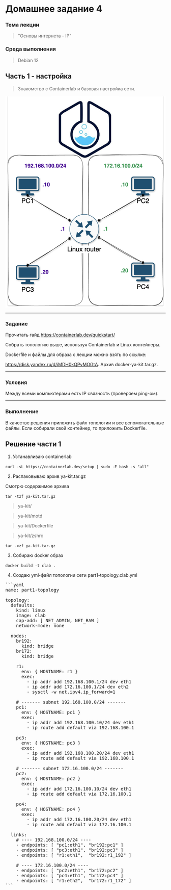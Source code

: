 # Домашнее задание 4

### Тема лекции
> "Основы интернета - IP"

### Среда выполнения
> Debian 12

## Часть 1 - настройка

> Знакомство с Containerlab и базовая настройка сети.

![screenshot_1](https://github.com/devil-danil/kit/blob/main/task-4/screenshots/screenshot_1.png)

---

### Задание

Прочитать гайд https://containerlab.dev/quickstart/

Собрать топологию выше, используя Containerlab и Linux контейнеры.

Dockerfile и файлы для образа с лекции можно взять по ссылке:

https://disk.yandex.ru/d/iMDH0kQPvMOGtA. Архив docker-ya-kit.tar.gz.

---

### Условия

Между всеми компьютерами есть IP связность (проверяем ping-ом).

---

### Выполнение

В качестве решения приложить файл топологии и все вспомогательные файлы.
Если собирали свой контейнер, то приложить Dockerfile.

## Решение части 1

1. Устанавливаю containerlab

`curl -sL https://containerlab.dev/setup | sudo -E bash -s "all"`

2. Распаковываю архив ya-kit.tar.gz

Смотрю содержимое архива

`tar -tzf ya-kit.tar.gz`

>ya-kit/

>ya-kit/motd

>ya-kit/Dockerfile

>ya-kit/zshrc

`tar -xzf ya-kit.tar.gz`

3. Собираю docker образ

`docker build -t clab .`

4. Создаю yml-файл топологии сети part1-topology.clab.yml

<pre>
```yaml
name: part1-topology

topology:
  defaults:
    kind: linux
    image: clab
    cap-add: [ NET_ADMIN, NET_RAW ]
    network-mode: none

  nodes:
    br192:
      kind: bridge
    br172:
      kind: bridge

    r1:
      env: { HOSTNAME: r1 }
      exec:
        - ip addr add 192.168.100.1/24 dev eth1
        - ip addr add 172.16.100.1/24 dev eth2
        - sysctl -w net.ipv4.ip_forward=1

    # ------- subnet 192.168.100.0/24 -------
    pc1:
      env: { HOSTNAME: pc1 }
      exec:
        - ip addr add 192.168.100.10/24 dev eth1
        - ip route add default via 192.168.100.1

    pc3:
      env: { HOSTNAME: pc3 }
      exec:
        - ip addr add 192.168.100.20/24 dev eth1
        - ip route add default via 192.168.100.1

    # ------- subnet 172.16.100.0/24 -------
    pc2:
      env: { HOSTNAME: pc2 }
      exec:
        - ip addr add 172.16.100.10/24 dev eth1
        - ip route add default via 172.16.100.1

    pc4:
      env: { HOSTNAME: pc4 }
      exec:
        - ip addr add 172.16.100.20/24 dev eth1
        - ip route add default via 172.16.100.1

  links:
    # ---- 192.168.100.0/24 ----
    - endpoints: [ "pc1:eth1", "br192:pc1" ]
    - endpoints: [ "pc3:eth1", "br192:pc3" ]
    - endpoints: [ "r1:eth1",  "br192:r1_192" ]

    # ---- 172.16.100.0/24 ----
    - endpoints: [ "pc2:eth1", "br172:pc2" ]
    - endpoints: [ "pc4:eth1", "br172:pc4" ]
    - endpoints: [ "r1:eth2",  "br172:r1_172" ]
```
</pre>


